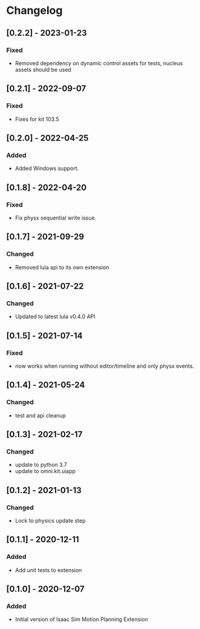 # Changelog

## [0.2.2] - 2023-01-23
### Fixed
- Removed dependency on dynamic control assets for tests, nucleus assets should be used

## [0.2.1] - 2022-09-07
### Fixed
- Fixes for kit 103.5

## [0.2.0] - 2022-04-25

### Added
- Added Windows support.

## [0.1.8] - 2022-04-20

### Fixed
- Fix physx sequential write issue. 

## [0.1.7] - 2021-09-29

### Changed
- Removed lula api to its own extension

## [0.1.6] - 2021-07-22

### Changed
- Updated to latest lula v0.4.0 API

## [0.1.5] - 2021-07-14

### Fixed
- now works when running without editor/timeline and only physx events. 

## [0.1.4] - 2021-05-24

### Changed
- test and api cleanup

## [0.1.3] - 2021-02-17

### Changed
- update to python 3.7
- update to omni.kit.uiapp

## [0.1.2] - 2021-01-13

### Changed
- Lock to physics update step

## [0.1.1] - 2020-12-11

### Added
- Add unit tests to extension

## [0.1.0] - 2020-12-07

### Added
- Initial version of Isaac Sim Motion Planning Extension
